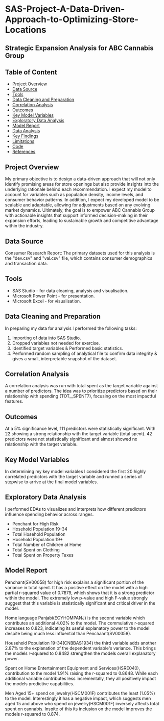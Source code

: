 # SAS-Project-A-Data-Driven-Approach-to-Optimizing-Store-Locations
## Strategic Expansion Analysis for ABC Cannabis Group
## Table of Content

- [Project Overview](#project-overview)
- [Data Source](#data-source)
- [Tools](#tools)
- [Data Cleaning and Preparation](#data-cleaning-and-preparation)
- [Correlation Analysis](#correlation-analysis)
- [Outcomes](#outcomes)
- [Key Model Variables](#key-model-variables) 
- [Exploratory Data Analysis](#exploratory-data-analysis)
- [Model Report](#model-report)
- [Data Analysis](#data-analysis)
- [Key Findings](#key-findings)
- [Limitations](#limitations)
- [Code](#code)
- [References](#references)

## Project Overview
My primary objective is to design a data-driven approach that will not only identify promising areas for store openings but also provide insights into the underlying rationale behind each recommendation.
I expect my model to account for variables such as population density, income levels, and consumer behavior patterns.
In addition, I expect my developed model to be scalable and adaptable, allowing for adjustments based on any evolving market dynamics. 
Ultimately, the goal is to empower ABC Cannabis Group with actionable insights that support informed decision-making in their expansion efforts, leading to sustainable growth and competitive advantage within the industry.

## Data Source
Consumer Research Report: The primary datasets used for this analysis is the "dev.csv" and "val.csv" file, which contains consumer demographics and transaction data.

## Tools
- SAS Studio - for data cleaning, analysis and visualisation.
- Microsoft Power Point - for presentation.
- Microsoft Excel - for visualisation.

## Data Cleaning and Preparation
In preparing my data for analysis I performed the following tasks:
1. Importing of data into SAS Studio.
2. Dropped variables not needed for exercise.
3. Identified target variables & Performed basic statistics.
4. Performed random sampling of analytical file to confirm data integrity & gives a small, interpretable snapshot of the dataset.

## Correlation Analysis
A correlation analysis was run with total spent as the target variable against a number of predictors. The idea was to prioritize predictors based on their relationship with spending (TOT__SPENT7), focusing on the most impactful features.

## Outcomes
At a 5% significance level, 111 predictors were statistically significant. With 22 showing a strong relationship with the target variable (total spent).
42 predictors were not statistically significant and almost showed no relationship with the target variable.

## Key Model Variables
In determining my key model variables I considered the first 20 highly correlated predictors with the target variable and runned a series of stepwise to arrive at the final model variables.

## Exploratory Data Analysis
I performed EDAs to visualizes and interprets how different predictors influence spending behavior across ranges.
- Penchant for High Risk
- Hosehold Population 19-34
- Total Hosehold Population
- Hosehold Population 19+
- Total Number of Children at Home
- Total Spent on Clothing
- Total Spent on Property Taxes

## Model Report
Penchant(SV00058) for high risk explains a significant portion of the variance in total spent. It has a positive effect on the model with a high partial r-squared value of 0.7879, which shows that it is a strong predictor within the model. The extremely low p-value and high F-value strongly suggest that this variable is statistically significant and critical driver in the model.

Home language Panjabi(ECYHOMPANJ) is the second variable which contributes an additional 4.02% to the model. The commulative r-squared increases to 0.823, indicating its useful explanatory power to the model despite being much less influential than Penchaant(SV00058).

Household Population 19-34(CNBBAS1934) the third variable adds another 2.87% to the explanation of the dependent variable's variance. This brings the models r-squared to 0.8482 strengthen the models overall explanatory power.

Spent on Home Entertainment Equipment and Services(HSRE040), contribution to the model 1.91% raising the r-squared to 0.8648. While each additional variable contributes less incrementally, they all positively impact the models predictive capabilities.

Men Aged 15+ spend on jewelry(HSCM001F) contributes the least (1.05%) to the model. Interestingly it has a negative impact, which suggests men aged 15 and above who spend on jewelry(HSCM001F) inversely affects total spent on cannabis. Inspite of this its inclusion on the model improves the models r-squared to 0.874.











